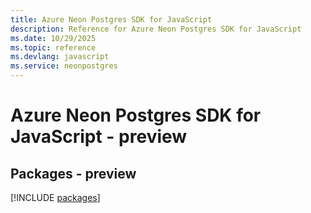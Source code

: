 ```yaml
---
title: Azure Neon Postgres SDK for JavaScript
description: Reference for Azure Neon Postgres SDK for JavaScript
ms.date: 10/29/2025
ms.topic: reference
ms.devlang: javascript
ms.service: neonpostgres
---
```

# Azure Neon Postgres SDK for JavaScript - preview
## Packages - preview
[!INCLUDE [packages](neon-postgres-index.md)]